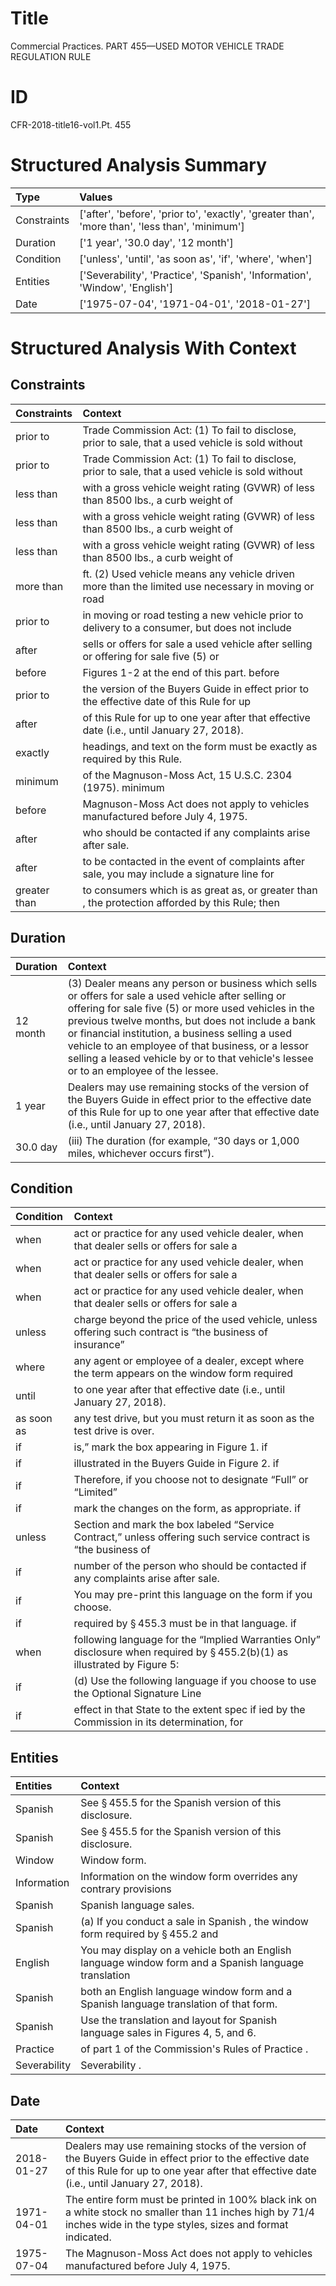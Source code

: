 # Title

 Commercial Practices. PART 455—USED MOTOR VEHICLE TRADE REGULATION RULE


# ID

 CFR-2018-title16-vol1.Pt. 455


# Structured Analysis Summary

| Type        | Values                                                                                          |
|:------------|:------------------------------------------------------------------------------------------------|
| Constraints | ['after', 'before', 'prior to', 'exactly', 'greater than', 'more than', 'less than', 'minimum'] |
| Duration    | ['1 year', '30.0 day', '12 month']                                                              |
| Condition   | ['unless', 'until', 'as soon as', 'if', 'where', 'when']                                        |
| Entities    | ['Severability', 'Practice', 'Spanish', 'Information', 'Window', 'English']                     |
| Date        | ['1975-07-04', '1971-04-01', '2018-01-27']                                                      |


# Structured Analysis With Context

 


## Constraints

| Constraints   | Context                                                                                             |
|:--------------|:----------------------------------------------------------------------------------------------------|
| prior to      | Trade Commission Act: (1) To fail to disclose, prior to sale, that a used vehicle is sold without   |
| prior to      | Trade Commission Act: (1) To fail to disclose, prior to sale, that a used vehicle is sold without   |
| less than     | with a gross vehicle weight rating (GVWR) of less than  8500 lbs., a curb weight of                 |
| less than     | with a gross vehicle weight rating (GVWR) of less than  8500 lbs., a curb weight of                 |
| less than     | with a gross vehicle weight rating (GVWR) of less than  8500 lbs., a curb weight of                 |
| more than     | ft. (2) Used vehicle means any vehicle driven more than the limited use necessary in moving or road |
| prior to      | in moving or road testing a new vehicle prior to delivery to a consumer, but does not include       |
| after         | sells or offers for sale a used vehicle after selling or offering for sale five (5) or              |
| before        | Figures 1-2 at the end of this part. before                                                         |
| prior to      | the version of the Buyers Guide in effect prior to the effective date of this Rule for up           |
| after         | of this Rule for up to one year after  that effective date (i.e., until January 27, 2018).          |
| exactly       | headings, and text on the form must be exactly  as required by this Rule.                           |
| minimum       | of the Magnuson-Moss Act, 15 U.S.C. 2304 (1975). minimum                                            |
| before        | Magnuson-Moss Act does not apply to vehicles manufactured before  July 4, 1975.                     |
| after         | who should be contacted if any complaints arise after  sale.                                        |
| after         | to be contacted in the event of complaints after sale, you may include a signature line for         |
| greater than  | to consumers which is as great as, or greater than , the protection afforded by this Rule; then     |


## Duration

| Duration   | Context                                                                                                                                                                                                                                                                                                                                                                                                              |
|:-----------|:---------------------------------------------------------------------------------------------------------------------------------------------------------------------------------------------------------------------------------------------------------------------------------------------------------------------------------------------------------------------------------------------------------------------|
| 12 month   | (3) Dealer means any person or business which sells or offers for sale a used vehicle after selling or offering for sale five (5) or more used vehicles in the previous twelve months, but does not include a bank or financial institution, a business selling a used vehicle to an employee of that business, or a lessor selling a leased vehicle by or to that vehicle's lessee or to an employee of the lessee. |
| 1 year     | Dealers may use remaining stocks of the version of the Buyers Guide in effect prior to the effective date of this Rule for up to one year after that effective date (i.e., until January 27, 2018).                                                                                                                                                                                                                  |
| 30.0 day   | (iii) The duration (for example, &#8220;30 days or 1,000 miles, whichever occurs first&#8221;).                                                                                                                                                                                                                                                                                                                      |


## Condition

| Condition   | Context                                                                                                                                           |
|:------------|:--------------------------------------------------------------------------------------------------------------------------------------------------|
| when        | act or practice for any used vehicle dealer, when that dealer sells or offers for sale a                                                          |
| when        | act or practice for any used vehicle dealer, when that dealer sells or offers for sale a                                                          |
| when        | act or practice for any used vehicle dealer, when that dealer sells or offers for sale a                                                          |
| unless      | charge beyond the price of the used vehicle, unless offering such contract is &#8220;the business of insurance&#8221;                             |
| where       | any agent or employee of a dealer, except where the term appears on the window form required                                                      |
| until       | to one year after that effective date (i.e., until  January 27, 2018).                                                                            |
| as soon as  | any test drive, but you must return it as soon as  the test drive is over.                                                                        |
| if          | is,&#8221; mark the box appearing in Figure 1. if                                                                                                 |
| if          | illustrated in the Buyers Guide in Figure 2. if                                                                                                   |
| if          | Therefore,  if you choose not to designate &#8220;Full&#8221; or &#8220;Limited&#8221;                                                            |
| if          | mark the changes on the form, as appropriate. if                                                                                                  |
| unless      | Section and mark the box labeled &#8220;Service Contract,&#8221; unless offering such service contract is &#8220;the business of                  |
| if          | number of the person who should be contacted if  any complaints arise after sale.                                                                 |
| if          | You may pre-print this language on the form if  you choose.                                                                                       |
| if          | required by &#167;&#8201;455.3 must be in that language. if                                                                                       |
| when        | following language for the &#8220;Implied Warranties Only&#8221; disclosure when required by &#167;&#8201;455.2(b)(1) as illustrated by Figure 5: |
| if          | (d) Use the following language  if you choose to use the Optional Signature Line                                                                  |
| if          | effect in that State to the extent spec if ied by the Commission in its determination, for                                                        |


## Entities

| Entities     | Context                                                                                               |
|:-------------|:------------------------------------------------------------------------------------------------------|
| Spanish      | See &#167;&#8201;455.5 for the  Spanish  version of this disclosure.                                  |
| Spanish      | See &#167;&#8201;455.5 for the  Spanish  version of this disclosure.                                  |
| Window       | Window  form.                                                                                         |
| Information  | Information on the window form overrides any contrary provisions                                      |
| Spanish      | Spanish  language sales.                                                                              |
| Spanish      | (a) If you conduct a sale in  Spanish , the window form required by &#167;&#8201;455.2 and            |
| English      | You may display on a vehicle both an  English language window form and a Spanish language translation |
| Spanish      | both an English language window form and a Spanish  language translation of that form.                |
| Spanish      | Use the translation and layout for  Spanish  language sales in Figures 4, 5, and 6.                   |
| Practice     | of part 1 of the Commission's Rules of Practice .                                                     |
| Severability | Severability .                                                                                        |


## Date

| Date       | Context                                                                                                                                                                                             |
|:-----------|:----------------------------------------------------------------------------------------------------------------------------------------------------------------------------------------------------|
| 2018-01-27 | Dealers may use remaining stocks of the version of the Buyers Guide in effect prior to the effective date of this Rule for up to one year after that effective date (i.e., until January 27, 2018). |
| 1971-04-01 | The entire form must be printed in 100% black ink on a white stock no smaller than 11 inches high by 71/4 inches wide in the type styles, sizes and format indicated.                               |
| 1975-07-04 | The Magnuson-Moss Act does not apply to vehicles manufactured before July 4, 1975.                                                                                                                  |


